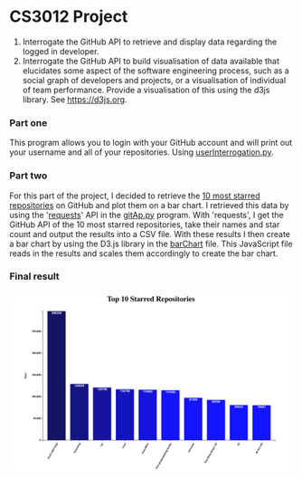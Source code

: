 # CS3012 Project
1.  Interrogate the GitHub API to retrieve and display data regarding the logged in developer.
2.  Interrogate the GitHub API to build visualisation of data available that elucidates some aspect of the software engineering process, such as a social graph of developers and projects, or a visualisation of individual of team performance. Provide a visualisation of this using the d3js library. See https://d3js.org.

### Part one
This program allows you to login with your GitHub account and will print out your username and all of your repositories.
Using [userInterrogation.py](https://github.com/Arthur9817/CS3012-Project/blob/master/Src/userInterrogation.py).

### Part two
For this part of the project, I decided to retrieve the [10 most starred repositories](https://github.com/search?q=stars%3A>1&type=Repositories) on GitHub and plot them on a bar chart. I retrieved this data by using the '[requests](http://docs.python-requests.org/en/master/)' API in the [gitAp.py](https://github.com/Arthur9817/CS3012-Project/blob/master/Src/gitApi.py) program. With 'requests', I get the GitHub API of the 10 most starred repositories, take their names and star count and output the results into a CSV file. With these results I then create a bar chart by using the D3.js library in the [barChart](https://github.com/Arthur9817/CS3012-Project/blob/master/Src/barChart.js) file. This JavaScript file reads in the results and scales them accordingly to create the bar chart.

### Final result
![alt text](https://github.com/Arthur9817/CS3012-Project/blob/master/Images/Bar%20chart.png)
